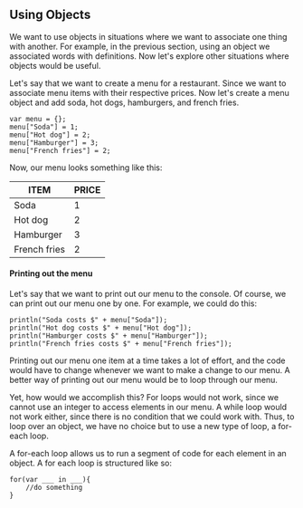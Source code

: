 ## Using Objects

We want to use objects in situations where we want to associate one thing with another. For example, in the previous section, using an object we associated words with definitions. Now let's explore other situations where objects would be useful.

Let's say that we want to create a menu for a restaurant. Since we want to associate menu items with their respective prices. Now let's create a menu object and add soda, hot dogs, hamburgers, and french fries.

```
var menu = {};
menu["Soda"] = 1;
menu["Hot dog"] = 2;
menu["Hamburger"] = 3;
menu["French fries"] = 2;
```

Now, our menu looks something like this:

|ITEM | PRICE|
|---|---|
|Soda | 1 |
|Hot dog | 2 |
|Hamburger | 3 |
|French fries | 2 |

#### Printing out the menu

Let's say that we want to print out our menu to the console.  Of course, we can print out our menu one by one. For example, we could do this:
```
println("Soda costs $" + menu["Soda"]);
println("Hot dog costs $" + menu["Hot dog"]);
println("Hamburger costs $" + menu["Hamburger"]);
println("French fries costs $" + menu["French fries"]);
```
Printing out our menu one item at a time takes a lot of effort, and the code would have to change whenever we want to make a change to our menu. A better way of printing out our menu would be to loop through our menu. 

Yet, how would we accomplish this? For loops would not work, since we cannot use an integer to access elements in our menu. A while loop would not work either, since there is no condition that we could work with. Thus, to loop over an object, we have no choice but to use a new type of loop, a for-each loop. 

A for-each loop allows us to run a segment of code for each element in an object. A for each loop is structured like so:
```
for(var ___ in ___){
    //do something
}
```


